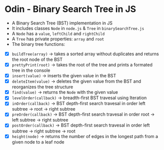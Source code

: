 # Odin - Binary Search Tree in JS

- A Binary Search Tree (BST) implementation in JS
- It includes classes `Node` in `node.js` & `Tree` in `binarySearchTree.js`
- A `Node` has a `value`, `leftChild` and `rightChild`
- A `Tree` has private properties: `array` and `root`
- The binary tree functions:
- [x] `buildTree(array)` -> takes a sorted array without duplicates and returns the root node of the BST
- [x] `prettyPrint(root)` -> takes the root of the tree and prints a formated tree in the console
- [x] `insert(value)` -> inserts the given value in the BST
- [x] `deleteItem(value)` -> deletes the given value from the BST and reorganizes the tree structure
- [x] `find(value)` -> returns the `Node` with the given value
- [x] `levelOrder(callback)` -> breadth-first BST travesal using Iteration
- [x] `inOrder(callback)` -> BST depth-first search travesal in order left subtree -> root -> right subtree
- [x] `preOrder(callback)` -> BST depth-first search travesal in order root -> left subtree -> right subtree
- [x] `postOrder(callback)` -> BST depth-first search travesal in order left subtree -> right subtree -> root
- [x] `height(node)` -> returns the number of edges in the longest path from a given node to a leaf node
